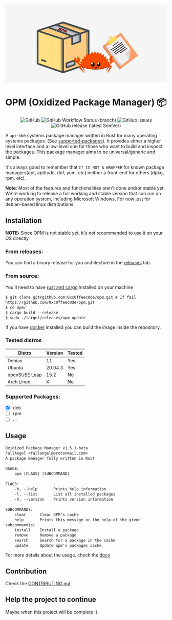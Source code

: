 </p>
<p align="center">
  </a>
    <img alt="Logo" src="docs/images/logo.png">
  </a>
</p>

# OPM (Oxidized Package Manager) 📦
</p>
<p align="center">
  </a>
    <img alt="GitHub" src="https://img.shields.io/github/license/0xc0ffeec0de/opm">
    <img alt="GitHub Workflow Status (branch)" src="https://img.shields.io/github/workflow/status/0xc0ffeec0de/opm/Rust/master">
    <img alt="GitHub issues" src="https://img.shields.io/github/issues/0xc0ffeec0de/opm">
    <img alt="GitHub release (latest SemVer)" src="https://img.shields.io/github/v/release/0xc0ffeec0de/opm">
  </a>
</p>


A `apt`-like systems package manager written in Rust for many operating systems packages.
(See [supported-packages](#supported-packages)).
It provides either a higher level interface and a low-level one for those who want to build and inspect the packages.
This package manager aims to be universal/generic and simple. 

It's always good to remember that `IT IS NOT A WRAPPER`
for known package managers(apt, aptitude, dnf, yum, etc) neither a front-end for others (dpkg, rpm, etc).

**Note**: Most of the features and functionalities aren't done and/or stable yet. We're working to release a full working and stable version that can run on any operation system, including Microsoft Windows. For now just for debian-based linux distributions.

## Installation
**NOTE:** Since OPM is not stable yet, it's not recommended to use it on your OS directly

### From releases:

You can find a binary release for you architecture in the [releases](https://github.com/0xc0ffeec0de/opm/releases) tab.

### From source:

You'll need to have [rust and cargo](https://www.rust-lang.org/tools/install) installed on your machine
```
$ git clone git@github.com:0xc0ffeec0de/opm.git # If fail https://github.com/0xc0ffeec0de/opm.git
$ cd opm/
$ cargo build --release
$ sudo ./target/releases/opm update
```
If you have [docker](https://www.docker.com/) installed you can build the image inside the repository.

### Tested distros

| Distro | Version | Tested |
| -------| ------- | ------ |
| Debian | 11      | Yes    |
| Ubuntu | 20.04.3 | Yes    |
| openSUSE Leap | 15.2 | No |
| Arch Linux | X | No |

### Supported Packages:
  - [X] deb
  - [ ] rpm
  - [ ] ...

## Usage
```
Oxidized Package Manager v1.5.1-beta
FallAngel <fallangel@protonmail.com>
A package manager fully written in Rust

USAGE:
    opm [FLAGS] [SUBCOMMAND]

FLAGS:
    -h, --help       Prints help information
    -l, --list       List all installed packages
    -V, --version    Prints version information

SUBCOMMANDS:
    clear      Clear OPM's cache
    help       Prints this message or the help of the given subcommand(s)
    install    Install a package
    remove     Remove a package
    search     Search for a package in the cache
    update     Update opm's packages cache
```

For more details about the usage, check the [docs](docs/USAGE.md)


## Contribution
Check the [CONTRIBUTING.md](CONTRIBUTING.md).

## Help the project to continue
Maybe when this project will be complete ;)
